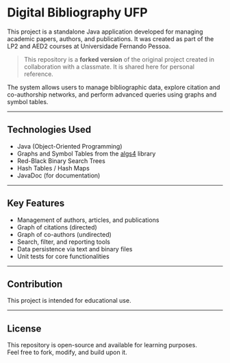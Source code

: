 # Digital Bibliography UFP


This project is a standalone Java application developed for managing academic papers, authors, and publications. It was created as part of the LP2 and AED2 courses at Universidade Fernando Pessoa.

> This repository is a **forked version** of the original project created in collaboration with a classmate. It is shared here for personal reference.

The system allows users to manage bibliographic data, explore citation and co-authorship networks, and perform advanced queries using graphs and symbol tables.

---

## Technologies Used

- Java (Object-Oriented Programming)
- Graphs and Symbol Tables from the [algs4](https://algs4.cs.princeton.edu/home/) library
- Red-Black Binary Search Trees
- Hash Tables / Hash Maps
- JavaDoc (for documentation)

---

## Key Features

- Management of authors, articles, and publications
- Graph of citations (directed)
- Graph of co-authors (undirected)
- Search, filter, and reporting tools
- Data persistence via text and binary files
- Unit tests for core functionalities

---

## Contribution

This project is intended for educational use.

---

## License

This repository is open-source and available for learning purposes.  
Feel free to fork, modify, and build upon it.
